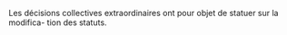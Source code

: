 Les décisions collectives extraordinaires ont pour objet de statuer sur la modifica- tion des statuts.